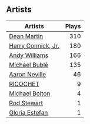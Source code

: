## Artists
Artists | Plays 
----- | -----: 
[Dean Martin](/artists/dean-martin-6555) | 310
[Harry Connick, Jr.](/artists/harry-connick-jr-41411) | 180
[Andy Williams](/artists/andy-williams-16425) | 166
[Michael Bublé](/artists/michael-buble-58319) | 135
[Aaron Neville](/artists/aaron-neville-384) | 46
[RICOCHET](/artists/ricochet-30404504) | 9
[Michael Bolton](/artists/michael-bolton-5090) | 4
[Rod Stewart](/artists/rod-stewart-2202) | 1
[Gloria Estefan](/artists/gloria-estefan-31888) | 1

